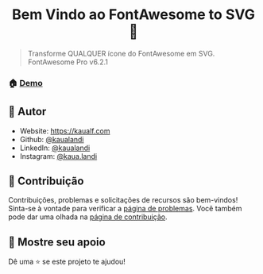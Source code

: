 <h1 align="center">Bem Vindo ao FontAwesome to SVG 👋</h1>

> Transforme QUALQUER ícone do FontAwesome em SVG. <br>
> FontAwesome Pro v6.2.1

### 🏠 [Demo](https://fw2svg.kaualf.com/)

## 👤 Autor

* Website: <https://kaualf.com>
* Github: [@kaualandi](https://github.com/kaualandi)
* LinkedIn: [@kaualandi](https://linkedin.com/in/kaualandi)
* Instagram: [@kaua.landi](https://www.instagram.com/kaua.landi/)

## 🤝 Contribuição

Contribuições, problemas e solicitações de recursos são bem-vindos! <br> Sinta-se à vontade para verificar a [página de problemas](https://github.com/kaualandi/smarty-pro/issues). Você também pode dar uma olhada na [página de contribuição](https://github.com/kaualandi/smarty-pro/pulls).

## 🥰 Mostre seu apoio

Dê uma ⭐️ se este projeto te ajudou!
